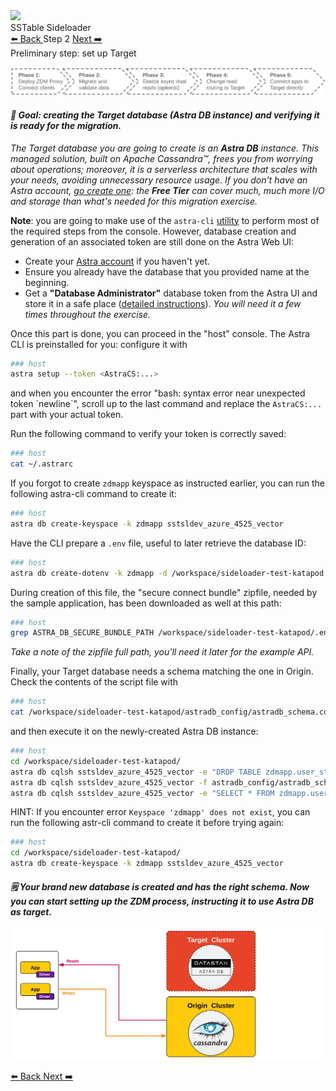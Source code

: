 <!-- TOP -->
<div class="top">
  <img class="scenario-academy-logo" src="https://datastax-academy.github.io/katapod-shared-assets/images/ds-academy-2023.svg" />
  <div class="scenario-title-section">
    <span class="scenario-title">SSTable Sideloader</span>
  </div>
</div>

<!-- NAVIGATION -->
<div id="navigation-top" class="navigation-top">
  <a title="Back" href='command:katapod.loadPage?[{"step":"step1"}]' 
    class="btn btn-dark navigation-top-left">⬅️ Back
  </a>
  <span class="step-count">Step 2</span>
  <a title="Next" href='command:katapod.loadPage?[{"step":"step3"}]' 
    class="btn btn-dark navigation-top-right">Next ➡️
  </a>
</div>

<!-- CONTENT -->

<div class="step-title">Preliminary step: set up Target</div>

![Phase 0b](images/p0b.png)

#### _🎯 Goal: creating the Target database (Astra DB instance) and verifying it is ready for the migration._

_The Target database you are going to create is an **Astra DB** instance.
This managed solution, built on Apache Cassandra™, frees you from
worrying about operations; moreover, it is a serverless architecture
that scales with your needs, avoiding unnecessary resource usage.
If you don't have an Astra account, [go create one](https://astra.datastax.com/): the **Free Tier**
can cover much, much more I/O and storage than what's needed for
this migration exercise._

**Note**: you are going to make use of the `astra-cli` [utility](https://docs.datastax.com/en/astra-classic/docs/astra-cli/introduction.html)
to perform most of the required steps from the console.
However, database creation and generation of an associated token are still done on the Astra Web UI:

- Create your [Astra account](https://astra.datastax.com/) if you haven't yet.
- Ensure you already have the database that you provided name at the beginning.
- Get a **"Database Administrator"** database token from the Astra UI and store it in a safe place ([detailed instructions](https://awesome-astra.github.io/docs/pages/astra/create-token/#c-procedure)). _You will need it a few times throughout the exercise._

Once this part is done, you can proceed in the "host" console.
The Astra CLI is preinstalled for you: configure it with

```bash
### host
astra setup --token <AstraCS:...>
```

and when you encounter the error "bash: syntax error near unexpected token \`newline\`", scroll up to the last command and replace the `AstraCS:...` part with your actual token.

Run the following command to verify your token is correctly saved:

```bash
### host
cat ~/.astrarc
```

If you forgot to create `zdmapp` keyspace as instructed earlier, you can run the following astra-cli command to create it:
```bash
### host
astra db create-keyspace -k zdmapp sstsldev_azure_4525_vector
```

Have the CLI prepare a `.env` file, useful to later retrieve the database ID:

```bash
### host
astra db create-dotenv -k zdmapp -d /workspace/sideloader-test-katapod sstsldev_azure_4525_vector
```

During creation of this file, the "secure connect bundle" zipfile, needed by
the sample application, has been downloaded as well at this path:

```bash
### host
grep ASTRA_DB_SECURE_BUNDLE_PATH /workspace/sideloader-test-katapod/.env
```

_Take a note of the zipfile full path, you'll need it later for the example API._

Finally, your Target database needs a schema matching the one in Origin.
Check the contents of the script file with

```bash
### host
cat /workspace/sideloader-test-katapod/astradb_config/astradb_schema.cql
```

and then execute it on the newly-created Astra DB instance:

```bash
### host
cd /workspace/sideloader-test-katapod/
astra db cqlsh sstsldev_azure_4525_vector -e "DROP TABLE zdmapp.user_status"
astra db cqlsh sstsldev_azure_4525_vector -f astradb_config/astradb_schema.cql
astra db cqlsh sstsldev_azure_4525_vector -e "SELECT * FROM zdmapp.user_status"
```

HINT: If you encounter error `Keyspace 'zdmapp' does not exist`, you can run the following astr-cli command to create it before trying again:

```bash
### host
cd /workspace/sideloader-test-katapod/
astra db create-keyspace -k zdmapp sstsldev_azure_4525_vector
```

#### _🗒️ Your brand new database is created and has the right schema. Now you can start setting up the ZDM process, instructing it to use Astra DB as target._

![Schema, phase 0b](images/schema0b_r.png)

<!-- NAVIGATION -->
<div id="navigation-bottom" class="navigation-bottom">
  <a title="Back" href='command:katapod.loadPage?[{"step":"step1"}]'
    class="btn btn-dark navigation-bottom-left">⬅️ Back
  </a>
  <a title="Next" href='command:katapod.loadPage?[{"step":"step3"}]'
    class="btn btn-dark navigation-bottom-right">Next ➡️
  </a>
</div>
